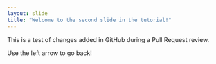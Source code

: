 ```yaml
---
layout: slide
title: "Welcome to the second slide in the tutorial!"
---
```


This is a test of changes added in GitHub during a Pull Request review.

Use the left arrow to go back!
